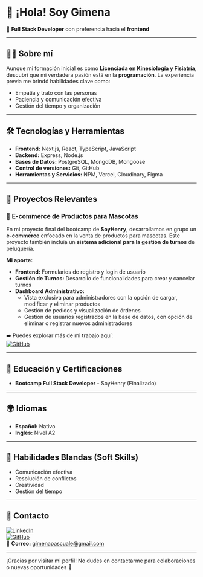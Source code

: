 # 👋 ¡Hola! Soy Gimena  
🚀 **Full Stack Developer** con preferencia hacia el **frontend**

---

## 🧑‍🎨 **Sobre mí**  
Aunque mi formación inicial es como **Licenciada en Kinesiología y Fisiatría**, descubrí que mi verdadera pasión está en la **programación**. La experiencia previa me brindó habilidades clave como:  
- Empatía y trato con las personas  
- Paciencia y comunicación efectiva  
- Gestión del tiempo y organización  

---

## 🛠️ **Tecnologías y Herramientas**  
- **Frontend:** Next.js, React, TypeScript, JavaScript  
- **Backend:** Express, Node.js  
- **Bases de Datos:** PostgreSQL, MongoDB, Mongoose  
- **Control de versiones:** Git, GitHub  
- **Herramientas y Servicios:** NPM, Vercel, Cloudinary, Figma  

---

## 💼 **Proyectos Relevantes**  
### 🐾 **E-commerce de Productos para Mascotas**  
En mi proyecto final del bootcamp de **SoyHenry**, desarrollamos en grupo un **e-commerce** enfocado en la venta de productos para mascotas. Este proyecto también incluía un **sistema adicional para la gestión de turnos** de peluquería.

**Mi aporte:**  
- **Frontend:** Formularios de registro y login de usuario  
- **Gestión de Turnos:** Desarrollo de funcionalidades para crear y cancelar turnos  
- **Dashboard Administrativo:**  
  - Vista exclusiva para administradores con la opción de cargar, modificar y eliminar productos  
  - Gestión de pedidos y visualización de órdenes  
  - Gestión de usuarios registrados en la base de datos, con opción de eliminar o registrar nuevos administradores  

➡️ Puedes explorar más de mi trabajo aquí:  
[![GitHub](https://img.shields.io/badge/GitHub-333?style=for-the-badge&logo=github&logoColor=white)](https://github.com/GimenaP92)  

---

## 🌱 **Educación y Certificaciones**  
- **Bootcamp Full Stack Developer** - SoyHenry (Finalizado)  

---

## 🌍 **Idiomas**  
- **Español:** Nativo  
- **Inglés:** Nivel A2  

---

## 🤝 **Habilidades Blandas (Soft Skills)**  
- Comunicación efectiva  
- Resolución de conflictos  
- Creatividad  
- Gestión del tiempo  

---

## 📧 **Contacto**  
[![LinkedIn](https://img.shields.io/badge/LinkedIn-0A66C2?style=for-the-badge&logo=linkedin&logoColor=white)](https://www.linkedin.com/in/gimena-pascuale)  
[![GitHub](https://img.shields.io/badge/GitHub-333?style=for-the-badge&logo=github&logoColor=white)](https://github.com/GimenaP92)  
📧 **Correo:** [gimenapascuale@gmail.com](mailto:gimenapascuale@gmail.com)  

---

¡Gracias por visitar mi perfil! No dudes en contactarme para colaboraciones o nuevas oportunidades 🚀  

